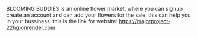 BLOOMING BUDDIES is an online flower market. where you can signup create an account and can add your flowers for the sale. this can help you in your bussiness. 
this is the link for website: https://majorproject-22hg.onrender.com
